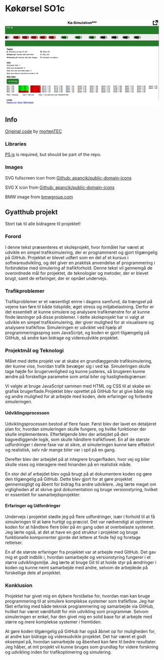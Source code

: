 # Køkørsel SO1c
![Image of the website](img/Screenshot.png)

## Info
[Original code](https://editor.p5js.org/mortenTEC/sketches/_2QjZTMeJ) by [mortenTEC](https://editor.p5js.org/mortenTEC/sketches)

### Libraries
[P5.js](https://p5js.org/tutorials/setting-up-your-environment/) is required, but should be part of the repo.

### Images
SVG fullscreen icon from [Github: apancik/public-domain-icons](https://github.com/apancik/public-domain-icons/blob/master/dist/symbol%20external%20share%20link%20outside.svg)

SVG X icon from [Github: apancik/public-domain-icons](https://github.com/apancik/public-domain-icons/blob/master/dist/symbol%20cross%20delete%20remove%20multiply.svg)

BMW image from [bmwgroup.com](press.bmwgroup.com)

## Gyatthub projekt

Stort tak til alle bidragere til projektet!

### Forord

I denne tekst præsenteres et skoleprojekt, hvor formålet har været at udvikle en simpel trafiksimulering, der er programmeret og gjort tilgængelig på GitHub. Projektet er blevet udført som en del af et kursus i softwareudvikling, og det giver en praktisk anvendelse af programmering i forbindelse med simulering af trafikforhold. Denne tekst vil gennemgå de overordnede mål for projektet, de teknologier og metoder, der er blevet brugt, samt de erfaringer, der er opnået undervejs.

### Trafikproblemer

Trafikproblemer er et væsentligt emne i dagens samfund, da trængsel på vejene kan føre til både tidspilde, øget stress og miljøbelastning. Derfor er det essentielt at kunne simulere og analysere trafikmønstre for at kunne finde løsninger på disse problemer. I dette skoleprojekt har vi valgt at udvikle en simpel trafiksimulering, der giver mulighed for at visualisere og analysere trafikflow. Simuleringen er udviklet ved hjælp af programmeringssprog som JavaScript, og koden er gjort tilgængelig på GitHub, så andre kan bidrage og videreudvikle projektet.

### Projektmål og Teknologi

Målet med dette projekt var at skabe en grundlæggende trafiksimulering, der kunne vise, hvordan trafik bevæger sig i ved kø. Simuleringen skulle tage højde for brugervenlighed og kunne justeres, så brugeren kunne ændre på forskellige parametre som antal biler og hastighedsgrænser.

Vi valgte at bruge JavaScript sammen med HTML og CSS til at skabe en grafisk brugerflade.Projektet blev oprettet på GitHub for at give både mig og andre mulighed for at arbejde med koden, dele erfaringer og forbedre simuleringen.

#### Udviklingsprocessen

Udviklingsprocessen bestod af flere faser. Først blev der lavet en detaljeret plan for, hvordan simuleringen skulle fungere, og hvilke funktioner der skulle implementeres. Efterfølgende blev der arbejdet på den bagvedliggende logik, som skulle håndtere trafikflowet. En af de største udfordringer i denne fase var at sikre, at simuleringen kunne køre effektivt og realistisk, selv når mange biler var i spil på en gang.

Derefter blev der arbejdet på at integrere brugerfladen, hvor vej og biler skulle vises og interagere med hinanden på en realistisk måde. 

En stor del af arbejdet blev også brugt på at dokumentere koden og gøre den tilgængelig på GitHub. Dette blev gjort for at gøre projektet gennemsigtigt og åbent for bidrag fra andre udviklere. Jeg lærte meget om vigtigheden af at skrive god dokumentation og bruge versionstyring, hvilket er essentielt for samarbejdsprojekter.

#### Erfaringer og Udfordringer

Undervejs i projektet stødte jeg på flere udfordringer, især i forhold til at få simuleringen til at køre hurtigt og præcist. Det var nødvendigt at optimere koden for at håndtere flere biler på én gang uden at overbelaste systemet. Jeg lærte også, at det at have en god struktur i projektet og bruge funktionelle komponenter gjorde det lettere at finde fejl og foretage rettelser.

En af de største erfaringer fra projektet var at arbejde med GitHub. Det gav mig et godt indblik i, hvordan samarbejde og versionstyring fungerer i et større udviklingsmiljø. Jeg lærte at bruge Git til at holde styr på ændringer i koden og kunne nemt samarbejde med andre, selvom de arbejdede på forskellige dele af projektet.

### Konklusion

Projektet har givet mig en dybere forståelse for, hvordan man kan bruge programmering til at simulere komplekse systemer som trafikflow. Jeg har fået erfaring med både teknisk programmering og samarbejde via GitHub, hvilket har været værdifuldt for min udvikling som programmør. Selvom simuleringen er enkel, har den givet mig en solid base for at arbejde med større og mere komplekse systemer i fremtiden.

At gøre koden tilgængelig på GitHub har også åbnet op for muligheden for, at andre kan bidrage og videreudvikle projektet. Det har været et godt eksempel på, hvordan samarbejde og åbenhed kan føre til bedre resultater. Jeg håber, at mit projekt vil kunne bruges som grundlag for videre forskning og udvikling inden for trafikoptimering og simulering.



